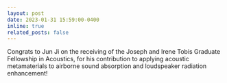 ```yaml
---
layout: post
date: 2023-01-31 15:59:00-0400
inline: true
related_posts: false
---
```


Congrats to Jun Ji on the receiving of the Joseph and Irene Tobis Graduate Fellowship in Acoustics, for his contribution to applying acoustic metamaterials to airborne sound absorption and loudspeaker radiation enhancement!
